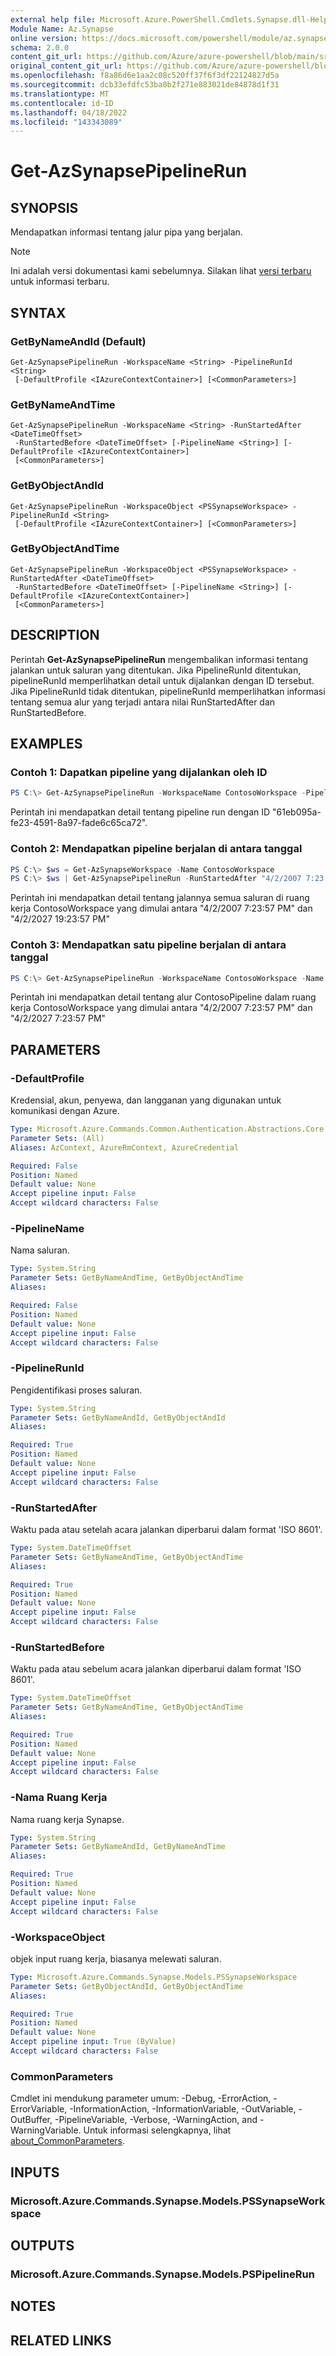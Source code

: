 ```yaml
---
external help file: Microsoft.Azure.PowerShell.Cmdlets.Synapse.dll-Help.xml
Module Name: Az.Synapse
online version: https://docs.microsoft.com/powershell/module/az.synapse/get-azsynapsepipelinerun
schema: 2.0.0
content_git_url: https://github.com/Azure/azure-powershell/blob/main/src/Synapse/Synapse/help/Get-AzSynapsePipelineRun.md
original_content_git_url: https://github.com/Azure/azure-powershell/blob/main/src/Synapse/Synapse/help/Get-AzSynapsePipelineRun.md
ms.openlocfilehash: f8a86d6e1aa2c08c520ff37f6f3df22124827d5a
ms.sourcegitcommit: dcb33efdfc53ba0b2f271e883021de84878d1f31
ms.translationtype: MT
ms.contentlocale: id-ID
ms.lasthandoff: 04/18/2022
ms.locfileid: "143343089"
---
```

# Get-AzSynapsePipelineRun

## SYNOPSIS
Mendapatkan informasi tentang jalur pipa yang berjalan.

> [!NOTE]
>Ini adalah versi dokumentasi kami sebelumnya. Silakan lihat [versi terbaru](/powershell/module/az.synapse/get-azsynapsepipelinerun) untuk informasi terbaru.

## SYNTAX

### GetByNameAndId (Default)
```
Get-AzSynapsePipelineRun -WorkspaceName <String> -PipelineRunId <String>
 [-DefaultProfile <IAzureContextContainer>] [<CommonParameters>]
```

### GetByNameAndTime
```
Get-AzSynapsePipelineRun -WorkspaceName <String> -RunStartedAfter <DateTimeOffset>
 -RunStartedBefore <DateTimeOffset> [-PipelineName <String>] [-DefaultProfile <IAzureContextContainer>]
 [<CommonParameters>]
```

### GetByObjectAndId
```
Get-AzSynapsePipelineRun -WorkspaceObject <PSSynapseWorkspace> -PipelineRunId <String>
 [-DefaultProfile <IAzureContextContainer>] [<CommonParameters>]
```

### GetByObjectAndTime
```
Get-AzSynapsePipelineRun -WorkspaceObject <PSSynapseWorkspace> -RunStartedAfter <DateTimeOffset>
 -RunStartedBefore <DateTimeOffset> [-PipelineName <String>] [-DefaultProfile <IAzureContextContainer>]
 [<CommonParameters>]
```

## DESCRIPTION
Perintah **Get-AzSynapsePipelineRun** mengembalikan informasi tentang jalankan untuk saluran yang ditentukan. Jika PipelineRunId ditentukan, pipelineRunId memperlihatkan detail untuk dijalankan dengan ID tersebut. Jika PipelineRunId tidak ditentukan, pipelineRunId memperlihatkan informasi tentang semua alur yang terjadi antara nilai RunStartedAfter dan RunStartedBefore.

## EXAMPLES

### Contoh 1: Dapatkan pipeline yang dijalankan oleh ID
```powershell
PS C:\> Get-AzSynapsePipelineRun -WorkspaceName ContosoWorkspace -PipelineRunId "61eb095a-fe23-4591-8a97-fade6c65ca72"
```

Perintah ini mendapatkan detail tentang pipeline run dengan ID "61eb095a-fe23-4591-8a97-fade6c65ca72".

### Contoh 2: Mendapatkan pipeline berjalan di antara tanggal
```powershell
PS C:\> $ws = Get-AzSynapseWorkspace -Name ContosoWorkspace
PS C:\> $ws | Get-AzSynapsePipelineRun -RunStartedAfter "4/2/2007 7:23:57 PM" -RunStartedBefore "4/2/2027 7:23:57 PM"
```

Perintah ini mendapatkan detail tentang jalannya semua saluran di ruang kerja ContosoWorkspace yang dimulai antara "4/2/2007 7:23:57 PM" dan "4/2/2027 19:23:57 PM"

### Contoh 3: Mendapatkan satu pipeline berjalan di antara tanggal
```powershell
PS C:\> Get-AzSynapsePipelineRun -WorkspaceName ContosoWorkspace -Name ContosoPipeline -RunStartedAfter "4/2/2007 7:23:57 PM" -RunStartedBefore "4/2/2027 7:23:57 PM"
```

Perintah ini mendapatkan detail tentang alur ContosoPipeline dalam ruang kerja ContosoWorkspace yang dimulai antara "4/2/2007 7:23:57 PM" dan "4/2/2027 7:23:57 PM"

## PARAMETERS

### -DefaultProfile
Kredensial, akun, penyewa, dan langganan yang digunakan untuk komunikasi dengan Azure.

```yaml
Type: Microsoft.Azure.Commands.Common.Authentication.Abstractions.Core.IAzureContextContainer
Parameter Sets: (All)
Aliases: AzContext, AzureRmContext, AzureCredential

Required: False
Position: Named
Default value: None
Accept pipeline input: False
Accept wildcard characters: False
```

### -PipelineName
Nama saluran.

```yaml
Type: System.String
Parameter Sets: GetByNameAndTime, GetByObjectAndTime
Aliases:

Required: False
Position: Named
Default value: None
Accept pipeline input: False
Accept wildcard characters: False
```

### -PipelineRunId
Pengidentifikasi proses saluran.

```yaml
Type: System.String
Parameter Sets: GetByNameAndId, GetByObjectAndId
Aliases:

Required: True
Position: Named
Default value: None
Accept pipeline input: False
Accept wildcard characters: False
```

### -RunStartedAfter
Waktu pada atau setelah acara jalankan diperbarui dalam format 'ISO 8601'.

```yaml
Type: System.DateTimeOffset
Parameter Sets: GetByNameAndTime, GetByObjectAndTime
Aliases:

Required: True
Position: Named
Default value: None
Accept pipeline input: False
Accept wildcard characters: False
```

### -RunStartedBefore
Waktu pada atau sebelum acara jalankan diperbarui dalam format 'ISO 8601'.

```yaml
Type: System.DateTimeOffset
Parameter Sets: GetByNameAndTime, GetByObjectAndTime
Aliases:

Required: True
Position: Named
Default value: None
Accept pipeline input: False
Accept wildcard characters: False
```

### -Nama Ruang Kerja
Nama ruang kerja Synapse.

```yaml
Type: System.String
Parameter Sets: GetByNameAndId, GetByNameAndTime
Aliases:

Required: True
Position: Named
Default value: None
Accept pipeline input: False
Accept wildcard characters: False
```

### -WorkspaceObject
objek input ruang kerja, biasanya melewati saluran.

```yaml
Type: Microsoft.Azure.Commands.Synapse.Models.PSSynapseWorkspace
Parameter Sets: GetByObjectAndId, GetByObjectAndTime
Aliases:

Required: True
Position: Named
Default value: None
Accept pipeline input: True (ByValue)
Accept wildcard characters: False
```

### CommonParameters
Cmdlet ini mendukung parameter umum: -Debug, -ErrorAction, -ErrorVariable, -InformationAction, -InformationVariable, -OutVariable, -OutBuffer, -PipelineVariable, -Verbose, -WarningAction, and -WarningVariable. Untuk informasi selengkapnya, lihat [about_CommonParameters](http://go.microsoft.com/fwlink/?LinkID=113216).

## INPUTS

### Microsoft.Azure.Commands.Synapse.Models.PSSynapseWorkspace

## OUTPUTS

### Microsoft.Azure.Commands.Synapse.Models.PSPipelineRun

## NOTES

## RELATED LINKS
